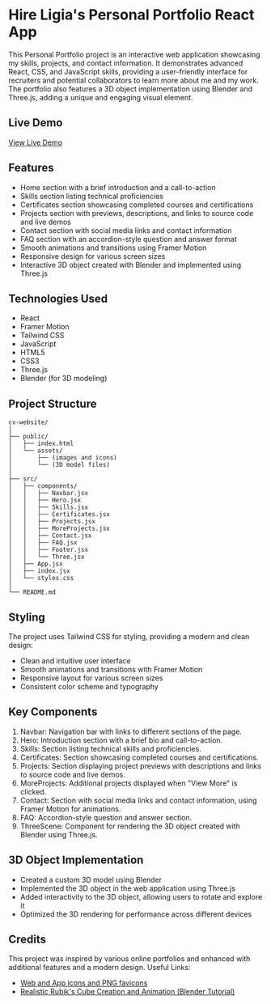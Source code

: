 # Hire Ligia's Personal Portfolio React App

This Personal Portfolio project is an interactive web application showcasing my skills, projects, and contact information. It demonstrates advanced React, CSS, and JavaScript skills, providing a user-friendly interface for recruiters and potential collaborators to learn more about me and my work. The portfolio also features a 3D object implementation using Blender and Three.js, adding a unique and engaging visual element.

## Live Demo
[View Live Demo](https://hiralinda.github.io/hireligia/)

## Features
- Home section with a brief introduction and a call-to-action
- Skills section listing technical proficiencies
- Certificates section showcasing completed courses and certifications
- Projects section with previews, descriptions, and links to source code and live demos
- Contact section with social media links and contact information
- FAQ section with an accordion-style question and answer format
- Smooth animations and transitions using Framer Motion
- Responsive design for various screen sizes
- Interactive 3D object created with Blender and implemented using Three.js

## Technologies Used
- React
- Framer Motion
- Tailwind CSS
- JavaScript
- HTML5
- CSS3
- Three.js
- Blender (for 3D modeling)

## Project Structure

```
cv-website/
│
├── public/
│   ├── index.html
│   └── assets/
│       ├── (images and icons)
│       └── (3D model files)
│
├── src/
│   ├── components/
│   │   ├── Navbar.jsx
│   │   ├── Hero.jsx
│   │   ├── Skills.jsx
│   │   ├── Certificates.jsx
│   │   ├── Projects.jsx
│   │   ├── MoreProjects.jsx
│   │   ├── Contact.jsx
│   │   ├── FAQ.jsx
│   │   ├── Footer.jsx
│   │   └── Three.jsx
│   ├── App.jsx
│   ├── index.jsx
│   └── styles.css
│
└── README.md

```

## Styling
The project uses Tailwind CSS for styling, providing a modern and clean design:

- Clean and intuitive user interface
- Smooth animations and transitions with Framer Motion
- Responsive layout for various screen sizes
- Consistent color scheme and typography

## Key Components
1. Navbar: Navigation bar with links to different sections of the page.
2. Hero: Introduction section with a brief bio and call-to-action.
3. Skills: Section listing technical skills and proficiencies.
4. Certificates: Section showcasing completed courses and certifications.
5. Projects: Section displaying project previews with descriptions and links to source code and live demos.
6. MoreProjects: Additional projects displayed when "View More" is clicked.
7. Contact: Section with social media links and contact information, using Framer Motion for animations.
8. FAQ: Accordion-style question and answer section.
9. ThreeScene: Component for rendering the 3D object created with Blender using Three.js.

## 3D Object Implementation
- Created a custom 3D model using Blender
- Implemented the 3D object in the web application using Three.js
- Added interactivity to the 3D object, allowing users to rotate and explore it
- Optimized the 3D rendering for performance across different devices

## Credits
This project was inspired by various online portfolios and enhanced with additional features and a modern design. 
Useful Links:
- [Web and App icons and PNG favicons](https://cthedot.de/icongen/)
- [Realistic Rubik's Cube Creation and Animation (Blender Tutorial)](https://www.youtube.com/watch?v=KIuH7zxHfPQ)
